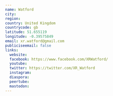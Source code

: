 ```yaml
---
name: Watford
city:
region:
country: United Kingdom
countrycode: gb
latitude: 51.655119
longitude: -0.39575849
email: xr.watford@gmail.com
publiciseemail: false
links:
  website:
  facebook: https://www.facebook.com/XRWatford/
  youtube:
  twitter: https://twitter.com/XR_Watford
  instagram:
  diaspora:
  peertube:
  mastodon:
---
```


